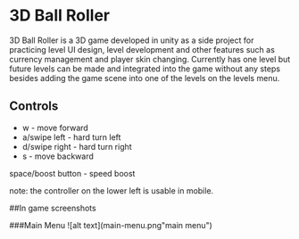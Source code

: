 # 3D Ball Roller
3D Ball Roller is a 3D game developed in unity as a side project for practicing level UI design, level development and other features such as currency management and player skin changing. Currently has one level but future levels can be made and integrated into the game without any steps besides adding the game scene into one of the levels on the levels menu.

## Controls

* w - move forward
* a/swipe left - hard turn left
* d/swipe right - hard turn right
* s - move backward

space/boost button - speed boost

note: the controller on the lower left is usable in mobile.

##In game screenshots

###Main Menu
![alt text](main-menu.png"main menu")
